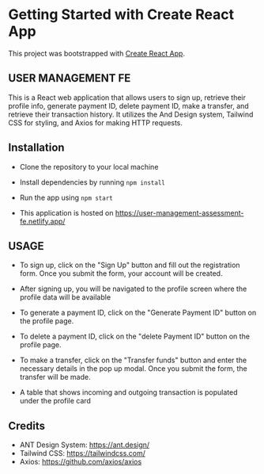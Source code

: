 # Getting Started with Create React App

This project was bootstrapped with [Create React App](https://github.com/facebook/create-react-app).

## USER MANAGEMENT FE

This is a React web application that allows users to sign up, retrieve their profile info, generate payment ID, delete payment ID, make a transfer, and retrieve their transaction history. It utilizes the And Design system, Tailwind CSS for styling, and Axios for making HTTP requests.

## Installation

- Clone the repository to your local machine
- Install dependencies by running `npm install`
- Run the app using `npm start`

- This application is hosted on https://user-management-assessment-fe.netlify.app/

## USAGE

- To sign up, click on the "Sign Up" button and fill out the registration form. Once you submit the form, your account will be created.

- After signing up, you will be navigated to the profile screen where the profile data will be available

- To generate a payment ID, click on the "Generate Payment ID" button on the profile page.

- To delete a payment ID, click on the "delete Payment ID" button on the profile page.

- To make a transfer, click on the "Transfer funds" button and enter the necessary details in the pop up modal. Once you submit the form, the transfer will be made.

- A table that shows incoming and outgoing transaction is populated under the profile card

## Credits

- ANT Design System: https://ant.design/
- Tailwind CSS: https://tailwindcss.com/
- Axios: https://github.com/axios/axios
